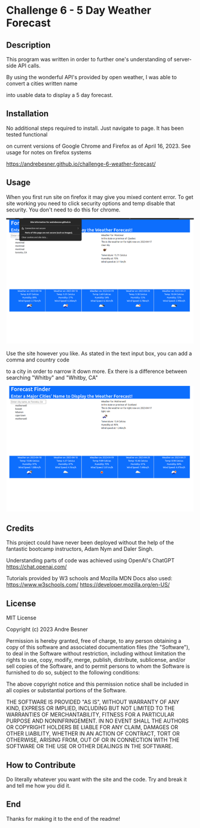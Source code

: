 # Challenge 6 - 5 Day Weather Forecast

## Description

This program was written in order to further one's understanding of server-side API calls.

By using the wonderful API's provided by open weather, I was able to convert a cities written name

into usable data to display a 5 day forecast.


## Installation

No additional steps required to install. Just navigate to page. It has been tested functional

on current versions of Google Chrome and Firefox as of April 16, 2023. See usage for notes on firefox systems

https://andrebesner.github.io/challenge-6-weather-forecast/

## Usage

When you first run site on firefox it may give you mixed content error. To get site working you need to click security options and temp disable that security. You don't need to do this for chrome.

![photo of setting to change](./assets/images/site-issue.png)

Use the site however you like. As stated in the text input box, you can add a comma and country code

to a city in order to narrow it down more. Ex there is a difference between searching "Whitby" and "Whitby, CA"

![photo of working site](./assets/images/Working%20Site.png)

## Credits

This project could have never been deployed without the help of the fantastic bootcamp instructors, Adam Nym and Daler Singh.

Understanding parts of code was achieved using OpenAI's ChatGPT
https://chat.openai.com/

Tutorials provided by W3 schools and Mozilla MDN Docs also used:
https://www.w3schools.com/
https://developer.mozilla.org/en-US/

## License

MIT License

Copyright (c) 2023 Andre Besner

Permission is hereby granted, free of charge, to any person obtaining a copy
of this software and associated documentation files (the "Software"), to deal
in the Software without restriction, including without limitation the rights
to use, copy, modify, merge, publish, distribute, sublicense, and/or sell
copies of the Software, and to permit persons to whom the Software is
furnished to do so, subject to the following conditions:

The above copyright notice and this permission notice shall be included in all
copies or substantial portions of the Software.

THE SOFTWARE IS PROVIDED "AS IS", WITHOUT WARRANTY OF ANY KIND, EXPRESS OR
IMPLIED, INCLUDING BUT NOT LIMITED TO THE WARRANTIES OF MERCHANTABILITY,
FITNESS FOR A PARTICULAR PURPOSE AND NONINFRINGEMENT. IN NO EVENT SHALL THE
AUTHORS OR COPYRIGHT HOLDERS BE LIABLE FOR ANY CLAIM, DAMAGES OR OTHER
LIABILITY, WHETHER IN AN ACTION OF CONTRACT, TORT OR OTHERWISE, ARISING FROM,
OUT OF OR IN CONNECTION WITH THE SOFTWARE OR THE USE OR OTHER DEALINGS IN THE
SOFTWARE.



## How to Contribute

Do literally whatever you want with the site and the code. Try and break it and tell me how you did it.

## End

Thanks for making it to the end of the readme!